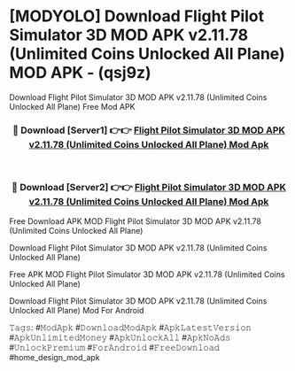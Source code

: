 # [MODYOLO] Download Flight Pilot Simulator 3D MOD APK v2.11.78 (Unlimited Coins Unlocked All Plane) MOD APK - (qsj9z)
Download Flight Pilot Simulator 3D MOD APK v2.11.78 (Unlimited Coins Unlocked All Plane) Free Mod APK

<div align="center">
<h3>🔴 Download [Server1] 👉👉 <a href="https://apk-comot.site?title=Flight_Pilot_Simulator_3D_MOD_APK_v2.11.78_(Unlimited_Coins_Unlocked_All_Plane)">Flight Pilot Simulator 3D MOD APK v2.11.78 (Unlimited Coins Unlocked All Plane) Mod Apk</a></h3><br>

<h3>🔴 Download [Server2] 👉👉 <a href="https://apk-comot.site?title=Flight_Pilot_Simulator_3D_MOD_APK_v2.11.78_(Unlimited_Coins_Unlocked_All_Plane)">Flight Pilot Simulator 3D MOD APK v2.11.78 (Unlimited Coins Unlocked All Plane) Mod Apk</a></h3>
</div>


Free Download APK MOD Flight Pilot Simulator 3D MOD APK v2.11.78 (Unlimited Coins Unlocked All Plane)

Download Flight Pilot Simulator 3D MOD APK v2.11.78 (Unlimited Coins Unlocked All Plane) 

Free APK MOD Flight Pilot Simulator 3D MOD APK v2.11.78 (Unlimited Coins Unlocked All Plane) 

Download Flight Pilot Simulator 3D MOD APK v2.11.78 (Unlimited Coins Unlocked All Plane) Mod For Android

𝚃𝚊𝚐𝚜: #𝙼𝚘𝚍𝙰𝚙𝚔 #𝙳𝚘𝚠𝚗𝚕𝚘𝚊𝚍𝙼𝚘𝚍𝙰𝚙𝚔 #𝙰𝚙𝚔𝙻𝚊𝚝𝚎𝚜𝚝𝚅𝚎𝚛𝚜𝚒𝚘𝚗 #𝙰𝚙𝚔𝚄𝚗𝚕𝚒𝚖𝚒𝚝𝚎𝚍𝙼𝚘𝚗𝚎𝚢 #𝙰𝚙𝚔𝚄𝚗𝚕𝚘𝚌𝚔𝙰𝚕𝚕 #𝙰𝚙𝚔𝙽𝚘𝙰𝚍𝚜 #𝚄𝚗𝚕𝚘𝚌𝚔𝙿𝚛𝚎𝚖𝚒𝚞𝚖 #𝙵𝚘𝚛𝙰𝚗𝚍𝚛𝚘𝚒𝚍 #𝙵𝚛𝚎𝚎𝙳𝚘𝚠𝚗𝚕𝚘𝚊𝚍 #home_design_mod_apk